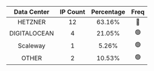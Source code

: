 | Data Center | IP Count | Percentage | Freq |
|:------------:|:--------:|:-----------:|:-----:|
| HETZNER | 12 | 63.16% | 🔴 |
| DIGITALOCEAN | 4 | 21.05% | 🟢 |
| Scaleway | 1 | 5.26% | 🟢 |
| OTHER | 2 | 10.53% | 🟢 |